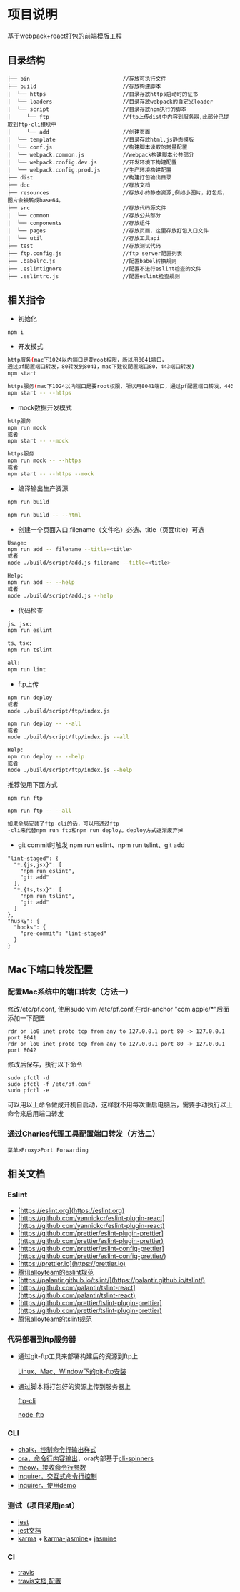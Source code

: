 # 项目说明

基于webpack+react打包的前端模版工程

## 目录结构

```hash
├── bin                             //存放可执行文件
├── build                           //存放构建脚本
|  └── https                        //目录存放https启动时的证书
|  └── loaders                      //目录存放webpack的自定义loader
|  └── script                       //目录存放npm执行的脚本
|     └── ftp                       //ftp上传dist中内容到服务器,此部分已提取到ftp-cli模块中
|     └── add                       //创建页面
|  └── template                     //目录存放html,js静态模版
|  └── conf.js                      //构建脚本读取的常量配置
|  └── webpack.common.js            //webpack构建脚本公共部分
|  └── webpack.config.dev.js        //开发环境下构建配置
|  └── webpack.config.prod.js       //生产环境构建配置
├── dist                            //构建打包输出目录
├── doc                             //存放文档
├── resources                       //存放小的静态资源,例如小图片，打包后，图片会被转成base64。
├── src                             //存放代码源文件
|  └── common                       //存放公共部分
|  └── components                   //存放组件
|  └── pages                        //存放页面，这里存放打包入口文件
|  └── util                         //存放工具api
├── test                            //存放测试代码
├── ftp.config.js                   //ftp server配置列表
├── .babelrc.js                     //配置babel转换规则
├── .eslintignore                   //配置不进行eslint检查的文件
├── .eslintrc.js                    //配置eslint检查规则
```

## 相关指令

- 初始化

```bash
npm i
```

- 开发模式

```bash
http服务(mac下1024以内端口是要root权限，所以用8041端口，
通过pf配置端口转发，80转发到8041，mac下建议配置端口80，443端口转发)
npm start

https服务(mac下1024以内端口是要root权限，所以用8041端口，通过pf配置端口转发，443转发到8042)
npm start -- --https
```

- mock数据开发模式

```bash
http服务
npm run mock
或者
npm start -- --mock

https服务
npm run mock -- --https
或者
npm start -- --https --mock
```

- 编译输出生产资源

```bash
npm run build

npm run build -- --html
```

- 创建一个页面入口,filename（文件名）必选、title（页面title）可选

```bash
Usage:
npm run add -- filename --title=<title>
或者
node ./build/script/add.js filename --title=<title>

Help:
npm run add -- --help
或者
node ./build/script/add.js --help
```

- 代码检查

```bash
js、jsx:
npm run eslint

ts、tsx:
npm run tslint

all:
npm run lint
```

- ftp上传

```bash
npm run deploy
或者
node ./build/script/ftp/index.js

npm run deploy -- --all
或者
node ./build/script/ftp/index.js --all

Help:
npm run deploy -- --help
或者
node ./build/script/ftp/index.js --help
```

推荐使用下面方式

```bash
npm run ftp

npm run ftp -- --all

如果全局安装了ftp-cli的话，可以用通过ftp
-cli来代替npm run ftp和npm run deploy。deploy方式逐渐废弃掉
```

- git commit时触发 npm run eslint、npm run tslint、git add

```hash
"lint-staged": {
  "*.{js,jsx}": [
    "npm run eslint",
    "git add"
  ],
  "*.{ts,tsx}": [
    "npm run tslint",
    "git add"
  ]
},
"husky": {
  "hooks": {
    "pre-commit": "lint-staged"
  }
}
```

## Mac下端口转发配置

### 配置Mac系统中的端口转发（方法一）

修改/etc/pf.conf, 使用sudo vim /etc/pf.conf,在rdr-anchor "com.apple/*"后面添加一下配置

```hash
rdr on lo0 inet proto tcp from any to 127.0.0.1 port 80 -> 127.0.0.1 port 8041
rdr on lo0 inet proto tcp from any to 127.0.0.1 port 80 -> 127.0.0.1 port 8042
```

修改后保存，执行以下命令

```hash
sudo pfctl -d
sudo pfctl -f /etc/pf.conf
sudo pfctl -e
```

可以用以上命令做成开机自启动，这样就不用每次重启电脑后，需要手动执行以上命令来启用端口转发

### 通过Charles代理工具配置端口转发（方法二）

```hash
菜单>Proxy>Port Forwarding
```

## 相关文档

### Eslint

- [https://eslint.org](https://eslint.org)
- [https://github.com/yannickcr/eslint-plugin-react](https://github.com/yannickcr/eslint-plugin-react)
- [https://github.com/prettier/eslint-plugin-prettier](https://github.com/prettier/eslint-plugin-prettier)
- [https://github.com/prettier/eslint-config-prettier](https://github.com/prettier/eslint-config-prettier/)
- [https://prettier.io](https://prettier.io)
- [腾讯alloyteam的eslint规范](https://alloyteam.github.io/eslint-config-alloy/)
- [https://palantir.github.io/tslint/](https://palantir.github.io/tslint/)
- [https://github.com/palantir/tslint-react](https://github.com/palantir/tslint-react)
- [https://github.com/prettier/tslint-plugin-prettier](https://github.com/prettier/tslint-plugin-prettier)
- [腾讯alloyteam的tslint规范](https://alloyteam.github.io/tslint-config-alloy/)

### 代码部署到ftp服务器

- 通过git-ftp工具来部署构建后的资源到ftp上

  [Linux、Mac、Window下的git-ftp安装](https://github.com/git-ftp/git-ftp/blob/master/INSTALL.md)

- 通过脚本将打包好的资源上传到服务器上

  [ftp-cli](https://github.com/recmh/ftp-cli)

  [node-ftp](https://github.com/mscdex/node-ftp)

### CLI

- [chalk，控制命令行输出样式](https://github.com/chalk/chalk)
- [ora，命令行内容输出](https://github.com/sindresorhus/ora)，ora内部基于[cli-spinners](https://github.com/sindresorhus/cli-spinners)
- [meow，接收命令行参数](https://github.com/sindresorhus/meow)
- [inquirer，交互式命令行控制](https://github.com/SBoudrias/Inquirer.js)
- [inquirer，使用demo](https://github.com/SBoudrias/Inquirer.js/tree/master/packages/inquirer/examples)

### 测试（项目采用jest）

- [jest](https://github.com/facebook/jest)
- [jest文档](https://jestjs.io/docs/en/cli)
- [karma](https://github.com/karma-runner/karma) + [karma-jasmine](https://github.com/karma-runner/karma-jasmine)+ [jasmine](https://github.com/jasmine/jasmine)

### CI

- [travis](https://travis-ci.org)
- [travis文档,配置](https://docs.travis-ci.com/user/tutorial/)
